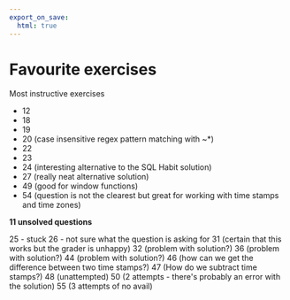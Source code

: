 ```yaml
---
export_on_save:
  html: true
---
```

# Favourite exercises

Most instructive exercises

- 12
- 18
- 19
- 20 (case insensitive regex pattern matching with ~*)
- 22
- 23 
- 24 (interesting alternative to the SQL Habit solution)
- 27 (really neat alternative solution)
- 49 (good for window functions)
- 54 (question is not the clearest but great for working with time stamps and time zones)

**11 unsolved questions**

25 - stuck
26 - not sure what the question is asking for
31 (certain that this works but the grader is unhappy)
32 (problem with solution?)
36 (problem with solution?)
44 (problem with solution?)
46 (how can we get the difference between two time stamps?)
47 (How do we subtract time stamps?)
48 (unattempted)
50 (2 attempts - there's probably an error with the solution)
55 (3 attempts of no avail)